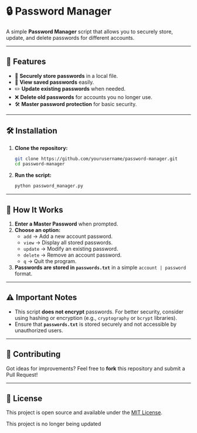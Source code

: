 
# 🔒 Password Manager

A simple **Password Manager** script that allows you to securely store, update, and delete passwords for different accounts.

---

## 🚀 Features

- 🔑 **Securely store passwords** in a local file.  
- 📄 **View saved passwords** easily.  
- ✏️ **Update existing passwords** when needed.  
- ❌ **Delete old passwords** for accounts you no longer use.  
- 🛠️ **Master password protection** for basic security.  

---

## 🛠️ Installation

1. **Clone the repository:**  
   ```bash
   git clone https://github.com/yourusername/password-manager.git
   cd password-manager
   ```

2. **Run the script:**  
   ```bash
   python password_manager.py
   ```

---

## 🔹 How It Works

1. **Enter a Master Password** when prompted.  
2. **Choose an option:**  
   - `add` → Add a new account password.  
   - `view` → Display all stored passwords.  
   - `update` → Modify an existing password.  
   - `delete` → Remove an account password.  
   - `q` → Quit the program.  
3. **Passwords are stored in `passwords.txt`** in a simple `account | password` format.

---

## ⚠️ Important Notes

- This script **does not encrypt** passwords. For better security, consider using hashing or encryption (e.g., `cryptography` or `bcrypt` libraries).
- Ensure that **`passwords.txt`** is stored securely and not accessible by unauthorized users.

---

## 🤝 Contributing

Got ideas for improvements? Feel free to **fork** this repository and submit a Pull Request!

---

## 📜 License

This project is open source and available under the [MIT License](LICENSE).

This project is no longer being updated
